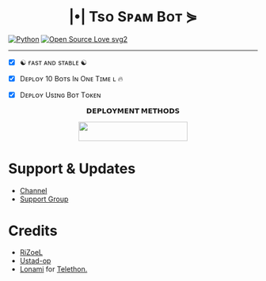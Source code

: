 <h1 align="center">
  <b>|•| Tsᴏ Sᴘᴀᴍ Bᴏᴛ ⋟</b>
</h1>


[![Python](https://img.shields.io/badge/Python-v3.9.7-blue)](https://www.python.org/)
[![Open Source Love svg2](https://badges.frapsoft.com/os/v2/open-source.svg?v=103)](https://github.com/WASTERTSO/SPAMBOT)
   
----
 
- [x] ☯︎ ғᴀsᴛ ᴀɴᴅ sᴛᴀʙʟᴇ ☯︎
- [x] Dᴇᴘʟᴏʏ 10 Bᴏᴛs Iɴ Oɴᴇ Tɪᴍᴇ ʟ 🔥
- [x] Dᴇᴘʟᴏʏ Usɪɴɢ Bᴏᴛ Tᴏᴋᴇɴ



<p align="center">
<b>𝗗𝗘𝗣𝗟𝗢𝗬𝗠𝗘𝗡𝗧 𝗠𝗘𝗧𝗛𝗢𝗗𝗦</b>
</p>

<p align="center"><a href="https://heroku.com/deploy?template=https://github.com/WASTERTSO/SPAMBOT"> <img src="https://img.shields.io/badge/Deploy%20To%20Heroku-black?style=for-the-badge&logo=heroku" width="220" height="38.45"/></a></p>




# Support & Updates
* [Channel](https://t.me/Godx_Bots)
* [Support Group](https://t.me/tso_chats)

# Credits
* [RiZoeL](https://github.com/MrRizoel)
* [Ustad-op](https://github.com/Ustad-Op)
* [Lonami](https://github.com/LonamiWebs/) for [Telethon.](https://github.com/LonamiWebs/Telethon)
